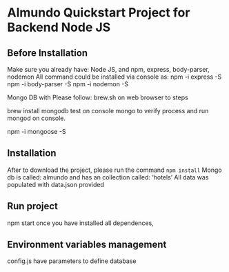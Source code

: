 # Almundo Quickstart Project for Backend Node JS

## Before Installation
Make sure you already have:
Node JS, and npm, express, body-parser, nodemon
All command could be installed via console as:
npm -i express -S 
npm -i body-parser -S 
npm -i nodemon -S 

Mongo DB with 
Please follow: brew.sh on web browser to steps

brew install mongodb
test on console mongo to verify process and run mongod on console.

npm -i mongoose -S 

## Installation
After to download the project, please run the command `npm install`
Mongo db is called: almundo and has an collection called: ‘hotels’
All data was populated with data.json provided

## Run project
npm start once you have installed all dependences,

## Environment variables management
config.js have parameters to define database


